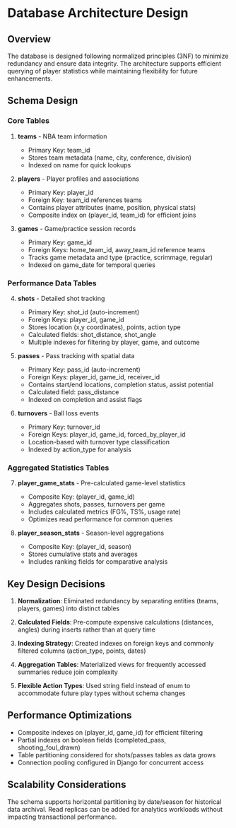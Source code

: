 # Database Architecture Design

## Overview

The database is designed following normalized principles (3NF) to minimize redundancy and ensure data integrity. The architecture supports efficient querying of player statistics while maintaining flexibility for future enhancements.

## Schema Design

### Core Tables

1. **teams** - NBA team information
   - Primary Key: team_id
   - Stores team metadata (name, city, conference, division)
   - Indexed on name for quick lookups

2. **players** - Player profiles and associations
   - Primary Key: player_id
   - Foreign Key: team_id references teams
   - Contains player attributes (name, position, physical stats)
   - Composite index on (player_id, team_id) for efficient joins

3. **games** - Game/practice session records
   - Primary Key: game_id
   - Foreign Keys: home_team_id, away_team_id reference teams
   - Tracks game metadata and type (practice, scrimmage, regular)
   - Indexed on game_date for temporal queries

### Performance Data Tables

4. **shots** - Detailed shot tracking
   - Primary Key: shot_id (auto-increment)
   - Foreign Keys: player_id, game_id
   - Stores location (x,y coordinates), points, action type
   - Calculated fields: shot_distance, shot_angle
   - Multiple indexes for filtering by player, game, and outcome

5. **passes** - Pass tracking with spatial data
   - Primary Key: pass_id (auto-increment)
   - Foreign Keys: player_id, game_id, receiver_id
   - Contains start/end locations, completion status, assist potential
   - Calculated field: pass_distance
   - Indexed on completion and assist flags

6. **turnovers** - Ball loss events
   - Primary Key: turnover_id
   - Foreign Keys: player_id, game_id, forced_by_player_id
   - Location-based with turnover type classification
   - Indexed by action_type for analysis

### Aggregated Statistics Tables

7. **player_game_stats** - Pre-calculated game-level statistics
   - Composite Key: (player_id, game_id)
   - Aggregates shots, passes, turnovers per game
   - Includes calculated metrics (FG%, TS%, usage rate)
   - Optimizes read performance for common queries

8. **player_season_stats** - Season-level aggregations
   - Composite Key: (player_id, season)
   - Stores cumulative stats and averages
   - Includes ranking fields for comparative analysis

## Key Design Decisions

1. **Normalization**: Eliminated redundancy by separating entities (teams, players, games) into distinct tables

2. **Calculated Fields**: Pre-compute expensive calculations (distances, angles) during inserts rather than at query time

3. **Indexing Strategy**: Created indexes on foreign keys and commonly filtered columns (action_type, points, dates)

4. **Aggregation Tables**: Materialized views for frequently accessed summaries reduce join complexity

5. **Flexible Action Types**: Used string field instead of enum to accommodate future play types without schema changes

## Performance Optimizations

- Composite indexes on (player_id, game_id) for efficient filtering
- Partial indexes on boolean fields (completed_pass, shooting_foul_drawn)
- Table partitioning considered for shots/passes tables as data grows
- Connection pooling configured in Django for concurrent access

## Scalability Considerations

The schema supports horizontal partitioning by date/season for historical data archival. Read replicas can be added for analytics workloads without impacting transactional performance.